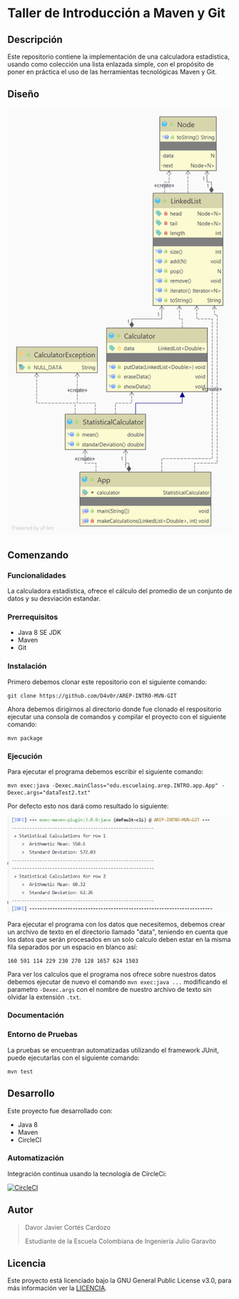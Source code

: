 # Taller de Introducción a Maven y Git

## Descripción

Este repositorio contiene la implementación de una calculadora estadistica, usando como colección una lista enlazada simple, con el propósito 
de poner en práctica el uso de las herramientas tecnológicas Maven y Git.

## Diseño

![](img/PackageApp.png)

## Comenzando

### Funcionalidades
La calculadora estadística, ofrece el cálculo del promedio de un conjunto de datos y su desviación estandar.

### Prerrequisitos
+ Java 8 SE JDK 
+ Maven
+ Git

### Instalación
Primero debemos clonar este repositorio con el siguiente comando:

`````
git clone https://github.com/D4v0r/AREP-INTRO-MVN-GIT
`````

Ahora debemos dirigirnos al directorio donde fue clonado el respositorio ejecutar una consola de comandos y compilar el proyecto con el siguiente comando:

````
mvn package
````

### Ejecución
Para ejecutar el programa debemos escribir el siguiente comando:

````
mvn exec:java -Dexec.mainClass="edu.escuelaing.arep.INTRO.app.App" -Dexec.args="dataTest2.txt"
````

Por defecto esto nos dará como resultado lo siguiente:

![](img/resultadoData2.PNG)

Para ejecutar el programa con los datos que necesitemos, debemos crear un archivo de texto en el directorio llamado "data", teniendo en cuenta que los datos que serán procesados en un solo calculo deben estar en la misma fila separados por un espacio en blanco así:

````
160 591 114 229 230 270 128 1657 624 1503
````

Para ver los calculos que el programa nos ofrece sobre nuestros datos debemos ejecutar de nuevo el comando  `mvn exec:java ...`  modificando el parametro `-Dexec.args` con el nombre de nuestro archivo de texto sin olvidar la extensión `.txt`.

### Documentación

### Entorno de Pruebas

La pruebas se encuentran automatizadas utilizando el framework JUnit, puede ejecutarlas con el siguiente comando:
````
mvn test
````

## Desarrollo

Este proyecto fue desarrollado con:
+ Java 8
+ Maven
+ CircleCI

### Automatización

Integración continua usando la tecnología de CircleCi:

[![CircleCI](https://circleci.com/gh/D4v0r/AREP-INTRO-MVN-GIT/tree/circleci-project-setup.svg?style=svg)](https://circleci.com/gh/D4v0r/AREP-INTRO-MVN-GIT/tree/circleci-project-setup)

## Autor

>Davor Javier Cortés Cardozo
>
>Estudiante de la Escuela Colombiana de Ingeniería Julio Garavito

## Licencia

Este proyecto está licenciado bajo la GNU General Public License v3.0, para más información ver la [LICENCIA](LICENSE.txt).
